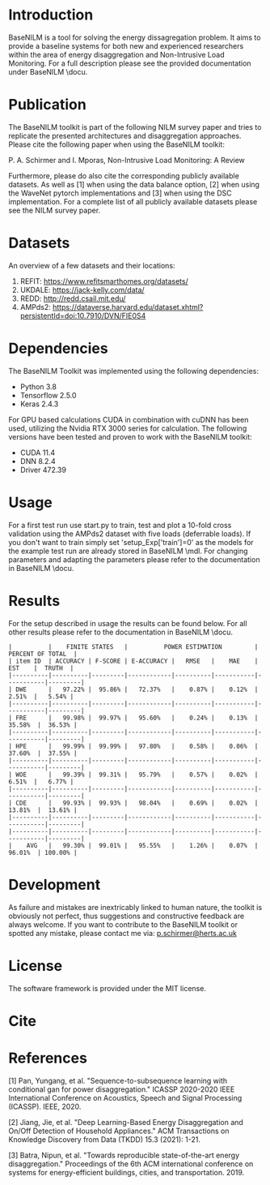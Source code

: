 # Introduction
BaseNILM is a tool for solving the energy dissagregation problem. 
It aims to provide a baseline systems for both new and experienced researchers within 
the area of energy disaggregation and Non-Intrusive Load Monitoring. 
For a full description please see the provided documentation under BaseNILM \docu.

# Publication
The BaseNILM toolkit is part of the following NILM survey paper and tries to 
replicate the presented architectures and disaggregation approaches. 
Please cite the following paper when using the BaseNILM toolkit:

P. A. Schirmer and I. Mporas, Non-Intrusive Load Monitoring: A Review

Furthermore, please do also cite the corresponding publicly available datasets. 
As well as [1] when using the data balance option, [2] when using the WaveNet pytorch 
implementations and [3] when using the DSC implementation. For a complete list of all 
publicly available datasets please see the NILM survey paper.

# Datasets
An overview of a few datasets and their locations:

1) REFIT:  https://www.refitsmarthomes.org/datasets/
2) UKDALE: https://jack-kelly.com/data/
3) REDD:   http://redd.csail.mit.edu/
4) AMPds2: https://dataverse.harvard.edu/dataset.xhtml?persistentId=doi:10.7910/DVN/FIE0S4

# Dependencies
The BaseNILM Toolkit was implemented using the following dependencies:
- Python 3.8
- Tensorflow 2.5.0
- Keras 2.4.3

For GPU based calculations CUDA in combination with cuDNN has been used, 
utilizing the Nvidia RTX 3000 series for calculation. 
The following versions have been tested and proven to work with the BaseNILM toolkit:
- CUDA 11.4
- DNN 8.2.4
- Driver 472.39

# Usage
For a first test run use start.py to train, test and plot a 
10-fold cross validation using the AMPds2 dataset with five loads (deferrable loads). 
If you don't want to train simply set 'setup_Exp['train']=0' as the models 
for the example test run are already stored in BaseNILM \mdl. 
For changing parameters and adapting the parameters please refer to 
the documentation in BaseNILM \docu.

# Results
For the setup described in usage the results can be found below. For all other
results please refer to the documentation in BaseNILM \docu.

	|          |    FINITE STATES   |          POWER ESTIMATION         |   PERCENT OF TOTAL  |
	| item ID  | ACCURACY | F-SCORE | E-ACCURACY |   RMSE   |    MAE    |    EST    |  TRUTH  |
	|----------|----------|---------|------------|----------|-----------|-----------|---------|
	| DWE      |   97.22% |  95.86% |   72.37%   |    0.87% |    0.12%  |    2.51%  |   5.54% |
	|----------|----------|---------|------------|----------|-----------|-----------|---------|
	| FRE      |   99.98% |  99.97% |   95.60%   |    0.24% |    0.13%  |   35.58%  |  36.53% |
	|----------|----------|---------|------------|----------|-----------|-----------|---------|
	| HPE      |   99.99% |  99.99% |   97.80%   |    0.58% |    0.06%  |   37.60%  |  37.55% |
	|----------|----------|---------|------------|----------|-----------|-----------|---------|
	| WOE      |   99.39% |  99.31% |   95.79%   |    0.57% |    0.02%  |    6.51%  |   6.77% |
	|----------|----------|---------|------------|----------|-----------|-----------|---------|
	| CDE      |   99.93% |  99.93% |   98.04%   |    0.69% |    0.02%  |   13.81%  |  13.61% |
	|----------|----------|---------|------------|----------|-----------|-----------|---------|
	|----------|----------|---------|------------|----------|-----------|-----------|---------|
	|    AVG   |   99.30% |  99.01% |   95.55%   |    1.26% |    0.07%  |   96.01%  | 100.00% |

# Development
As failure and mistakes are inextricably linked to human nature, the toolkit is obviously not perfect, 
thus suggestions and constructive feedback are always welcome. If you want to contribute to the BaseNILM 
toolkit or spotted any mistake, please contact me via: p.schirmer@herts.ac.uk

# License
The software framework is provided under the MIT license.

# Cite

# References
[1] Pan, Yungang, et al. "Sequence-to-subsequence learning with conditional gan for power disaggregation." ICASSP 2020-2020 IEEE International Conference on Acoustics, Speech and Signal Processing (ICASSP). IEEE, 2020.

[2] Jiang, Jie, et al. "Deep Learning-Based Energy Disaggregation and On/Off Detection of Household Appliances." ACM Transactions on Knowledge Discovery from Data (TKDD) 15.3 (2021): 1-21.

[3] Batra, Nipun, et al. "Towards reproducible state-of-the-art energy disaggregation." Proceedings of the 6th ACM international conference on systems for energy-efficient buildings, cities, and transportation. 2019.